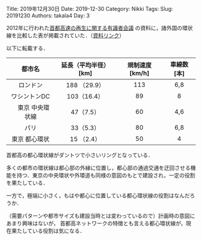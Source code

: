 ﻿Title: 2019年12月30日
Date: 2019-12-30
Category: Nikki
Tags: 
Slug: 20191230
Authors: takala4
Day: 3



2012年に行われた[首都高速の再生に関する有識者会議](http://www.mlit.go.jp/road/ir/ir-council/syutokou/index.html)
の資料に，諸外国の環状線を比較した表が掲載されていた．（[資料リンク](https://www.mlit.go.jp/road/ir/ir-council/syutokou/pdf/27.pdf)）

以下に転載する．

| 都市名 | 延長（平均半径）[km] | 規制速度 [km/h] |車線数 [本] |
| :-: | :-: | :-: |  :-:|
|  ロンドン  | 188 （29.9）     | 113     | 6,8|
|  ワシントンDC  | 103（16.4）     | 89     |8 |
| 　東京 中央環状線  | 47（7.5）     | 60     |4,6 |
|  パリ | 33（5.3）    |    80  |6,8 |
|  東京 都心環状 | 15 （2.4）     | 50     | 4|


首都高の都心環状線がダントツで小さいリングとなっている．



多くの都市の環状線は都心部の外縁に位置し，都心部の通過交通を迂回させる機能を持つ．東京の中央環状や外環道も同様の意図のもとで建設され，一定の役割を果たしている．


一方で，極端に小さく，もはや都心に位置している都心環状線の役割はなんだろうか．


（需要パターンや都市サイズも建設当時とは変わっているので）計画時の意図にあまり興味はないが，
首都高ネットワークの特徴とも言える都心環状線が，現在果たしている役割は気になる．



